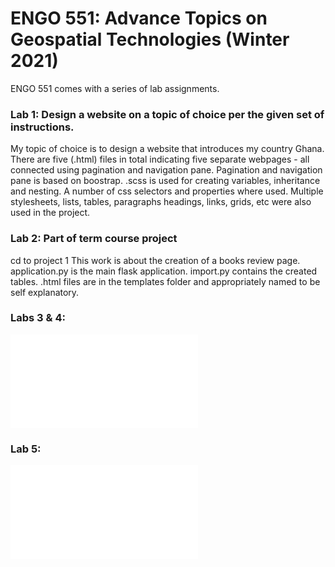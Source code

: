 # ENGO 551: Advance Topics on Geospatial Technologies (Winter 2021)

ENGO 551 comes with a series of lab assignments.

### Lab 1: Design a website on a topic of choice per the given set of instructions.
My topic of choice is to design a website that introduces my country Ghana.
There are five (.html) files in total indicating five separate webpages - all connected
using pagination and navigation pane. Pagination and navigation pane is based on boostrap.
.scss is used for creating variables, inheritance and nesting. A number of css selectors and properties where used. Multiple stylesheets, lists, tables, paragraphs headings, links, grids, etc were also used in the project.

### Lab 2: Part of term course project
cd to project 1
  This work is about the creation of a books review page.
  application.py is the main flask application.
  import.py contains the created tables.
  .html files are in the templates folder and appropriately named to be self explanatory.
    
### Labs 3 & 4: 
![ReadMe page](./Lab3_4/README.md)

### Lab 5: 
![ReadMe page](./Lab5/README.md)
